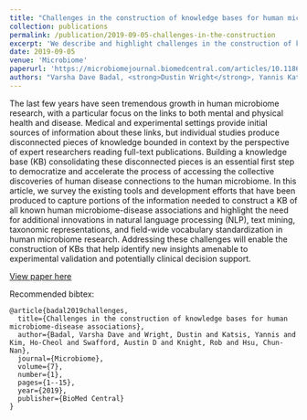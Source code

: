 ```yaml
---
title: "Challenges in the construction of knowledge bases for human microbiome-disease associations"
collection: publications
permalink: /publication/2019-09-05-challenges-in-the-construction
excerpt: 'We describe and highlight challenges in the construction of knowledge bases for human microbiome-disease associations, surveying relevant literature and providing recommendations for KB construction in this domain going forward.'
date: 2019-09-05
venue: 'Microbiome'
paperurl: 'https://microbiomejournal.biomedcentral.com/articles/10.1186/s40168-019-0742-2'
authors: "Varsha Dave Badal, <strong>Dustin Wright</strong>, Yannis Katsis, Ho-Cheol Kim, Austin D Swafford, Rob Knight, Chun-Nan Hsu"
---
```

The last few years have seen tremendous growth in human microbiome research, with a particular focus on the links to both mental and physical health and disease. Medical and experimental settings provide initial sources of information about these links, but individual studies produce disconnected pieces of knowledge bounded in context by the perspective of expert researchers reading full-text publications. Building a knowledge base (KB) consolidating these disconnected pieces is an essential first step to democratize and accelerate the process of accessing the collective discoveries of human disease connections to the human microbiome. In this article, we survey the existing tools and development efforts that have been produced to capture portions of the information needed to construct a KB of all known human microbiome-disease associations and highlight the need for additional innovations in natural language processing (NLP), text mining, taxonomic representations, and field-wide vocabulary standardization in human microbiome research. Addressing these challenges will enable the construction of KBs that help identify new insights amenable to experimental validation and potentially clinical decision support.

[View paper here](https://microbiomejournal.biomedcentral.com/articles/10.1186/s40168-019-0742-2)

Recommended bibtex:

```
@article{badal2019challenges,
  title={Challenges in the construction of knowledge bases for human microbiome-disease associations},
  author={Badal, Varsha Dave and Wright, Dustin and Katsis, Yannis and Kim, Ho-Cheol and Swafford, Austin D and Knight, Rob and Hsu, Chun-Nan},
  journal={Microbiome},
  volume={7},
  number={1},
  pages={1--15},
  year={2019},
  publisher={BioMed Central}
}
```

